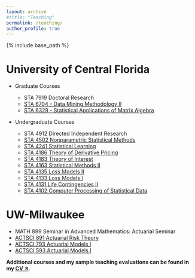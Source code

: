 ```yaml
---
layout: archive
#title: "Teaching"
permalink: /teaching/
author_profile: true
---
```


{% include base_path %}

University of Central Florida
=====
- Graduate Courses
  - STA 7919 Doctoral Research
  - [STA 6704 - Data Mining Methodology II](https://www.ucf.edu/catalog/graduate/#/courses/view/60ca8158a38edf5c413ecb2a)
  - [STA 6329 - Statistical Applications of Matrix Algebra](https://www.ucf.edu/catalog/graduate/#/courses/view/60ca815b5a15837e129e74fd)
    
- Undergraduate Courses
  - STA 4912 Directed Independent Research
  - [STA 4502 Nonparametric Statistical Methods](https://www.ucf.edu/catalog/undergraduate/#/courses/view/60ca81505a158388209e74e4)
  - [STA 4241 Statistical Learning](https://www.ucf.edu/catalog/undergraduate/#/courses/view/60ca815002fd3a83bd6d8988)
  - [STA 4186 Theory of Derivative Pricing](https://www.ucf.edu/catalog/undergraduate/#/courses/view/60ca81505a158388209e74e4)
  - [STA 4183 Theory of Interest](https://www.ucf.edu/catalog/undergraduate/#/courses/view/60ca8150e6bc79200673ec34)
  - [STA 4163 Statistical Methods II](https://www.ucf.edu/catalog/undergraduate/#/courses/view/60ca81509d753573af87738e)
  - [STA 4135 Loss Models II](https://www.ucf.edu/catalog/undergraduate/#/courses/view/60ca8150a38edf649d3ecb20)
  - [STA 4133 Loss Models I](https://www.ucf.edu/catalog/undergraduate/#/courses/view/60ca8150a38edfe9613ecb21)
  - [STA 4131 Life Contingencies II](https://www.ucf.edu/catalog/undergraduate/#/courses/view/60ca81509d7535e77987738f)
  - [STA 4102 Computer Processing of Statistical Data](https://www.ucf.edu/catalog/undergraduate/#/courses/view/60ca815002fd3aa6f76d8989)
 
UW-Milwaukee 
=====
- MATH 899 Seminar in Advanced Mathematics: Actuarial Seminar
- [ACTSCI 891 Actuarial Risk Theory](https://catalog.uwm.edu/courses/actsci/)
- [ACTSCI 793 Actuarial Models I](https://catalog.uwm.edu/courses/actsci/)
- [ACTSCI 593 Actuarial Models I](https://catalog.uwm.edu/courses/actsci/)

**Additional courses and my sample teaching evaluations can be found in my <a href="https://chudamani-poudyal.github.io//cv/" target="_blank">CV &#8599;</a>.**




